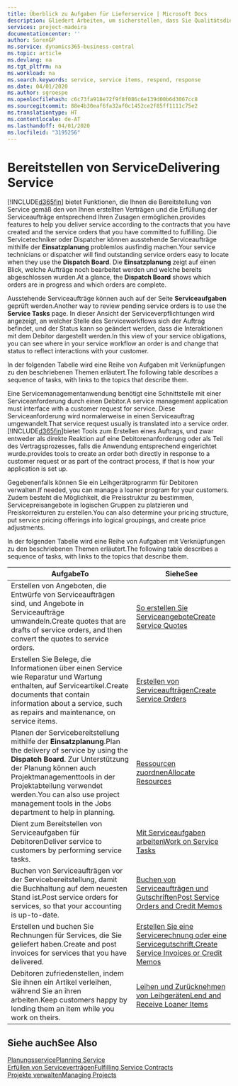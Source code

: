 ```yaml
---
title: Überblick zu Aufgaben für Lieferservice | Microsoft Docs
description: Gliedert Arbeiten, um sicherstellen, dass Sie Qualitätsdienst liefern und Verträgen mit Debitoren gerecht werden.
services: project-madeira
documentationcenter: ''
author: SorenGP
ms.service: dynamics365-business-central
ms.topic: article
ms.devlang: na
ms.tgt_pltfrm: na
ms.workload: na
ms.search.keywords: service, service items, respond, response
ms.date: 04/01/2020
ms.author: sgroespe
ms.openlocfilehash: c6c73fa918e72f9f8f086c6e139d00b6d3067cc8
ms.sourcegitcommit: 88e4b30eaf6fa32af0c1452ce2f85ff1111c75e2
ms.translationtype: HT
ms.contentlocale: de-AT
ms.lasthandoff: 04/01/2020
ms.locfileid: "3195256"
---
```

# <a name="delivering-service"></a><span data-ttu-id="c9e5e-103">Bereitstellen von Service</span><span class="sxs-lookup"><span data-stu-id="c9e5e-103">Delivering Service</span></span>
[!INCLUDE[d365fin](includes/d365fin_md.md)] <span data-ttu-id="c9e5e-104">bietet Funktionen, die Ihnen die Bereitstellung von Service gemäß den von Ihnen erstellten Verträgen und die Erfüllung der Serviceaufträge entsprechend Ihren Zusagen ermöglichen.</span><span class="sxs-lookup"><span data-stu-id="c9e5e-104">provides features to help you deliver service according to the contracts that you have created and the service orders that you have committed to fulfilling.</span></span> <span data-ttu-id="c9e5e-105">Die Servicetechniker oder Dispatcher können ausstehende Serviceaufträge mithilfe der **Einsatzplanung** problemlos ausfindig machen.</span><span class="sxs-lookup"><span data-stu-id="c9e5e-105">Your service technicians or dispatcher will find outstanding service orders easy to locate when they use the **Dispatch Board**.</span></span> <span data-ttu-id="c9e5e-106">Die **Einsatzplanung** zeigt auf einen Blick, welche Aufträge noch bearbeitet werden und welche bereits abgeschlossen wurden.</span><span class="sxs-lookup"><span data-stu-id="c9e5e-106">At a glance, the **Dispatch Board** shows which orders are in progress and which orders are complete.</span></span>  
  
<span data-ttu-id="c9e5e-107">Ausstehende Serviceaufträge können auch auf der Seite **Serviceaufgaben** geprüft werden.</span><span class="sxs-lookup"><span data-stu-id="c9e5e-107">Another way to review pending service orders is to use the **Service Tasks** page.</span></span> <span data-ttu-id="c9e5e-108">In dieser Ansicht der Serviceverpflichtungen wird angezeigt, an welcher Stelle des Serviceworkflows sich der Auftrag befindet, und der Status kann so geändert werden, dass die Interaktionen mit dem Debitor dargestellt werden.</span><span class="sxs-lookup"><span data-stu-id="c9e5e-108">In this view of your service obligations, you can see where in your service workflow an order is and change that status to reflect interactions with your customer.</span></span>  
  
<span data-ttu-id="c9e5e-109">In der folgenden Tabelle wird eine Reihe von Aufgaben mit Verknüpfungen zu den beschriebenen Themen erläutert.</span><span class="sxs-lookup"><span data-stu-id="c9e5e-109">The following table describes a sequence of tasks, with links to the topics that describe them.</span></span>   

<span data-ttu-id="c9e5e-110">Eine Servicemanagementanwendung benötigt eine Schnittstelle mit einer Serviceanforderung durch einen Debitor.</span><span class="sxs-lookup"><span data-stu-id="c9e5e-110">A service management application must interface with a customer request for service.</span></span> <span data-ttu-id="c9e5e-111">Diese Serviceanforderung wird normalerweise in einen Serviceauftrag umgewandelt.</span><span class="sxs-lookup"><span data-stu-id="c9e5e-111">That service request usually is translated into a service order.</span></span> [!INCLUDE[d365fin](includes/d365fin_md.md)]<span data-ttu-id="c9e5e-112">bietet Tools zum Erstellen eines Auftrags, und zwar entweder als direkte Reaktion auf eine Debitorenanforderung oder als Teil des Vertragsprozesses, falls die Anwendung entsprechend eingerichtet wurde.</span><span class="sxs-lookup"><span data-stu-id="c9e5e-112">provides tools to create an order both directly in response to a customer request or as part of the contract process, if that is how your application is set up.</span></span>  
  
<span data-ttu-id="c9e5e-113">Gegebenenfalls können Sie ein Leihgerätprogramm für Debitoren verwalten.</span><span class="sxs-lookup"><span data-stu-id="c9e5e-113">If needed, you can manage a loaner program for your customers.</span></span> <span data-ttu-id="c9e5e-114">Zudem besteht die Möglichkeit, die Preisstruktur zu bestimmen, Servicepreisangebote in logischen Gruppen zu platzieren und Preiskorrekturen zu erstellen.</span><span class="sxs-lookup"><span data-stu-id="c9e5e-114">You can also determine your pricing structure, put service pricing offerings into logical groupings, and create price adjustments.</span></span>  
  
<span data-ttu-id="c9e5e-115">In der folgenden Tabelle wird eine Reihe von Aufgaben mit Verknüpfungen zu den beschriebenen Themen erläutert.</span><span class="sxs-lookup"><span data-stu-id="c9e5e-115">The following table describes a sequence of tasks, with links to the topics that describe them.</span></span>   
  
|<span data-ttu-id="c9e5e-116">**Aufgabe**</span><span class="sxs-lookup"><span data-stu-id="c9e5e-116">**To**</span></span>|<span data-ttu-id="c9e5e-117">**Siehe**</span><span class="sxs-lookup"><span data-stu-id="c9e5e-117">**See**</span></span>|  
|------------|-------------|  
|<span data-ttu-id="c9e5e-118">Erstellen von Angeboten, die Entwürfe von Serviceaufträgen sind, und Angebote in Serviceaufträge umwandeln.</span><span class="sxs-lookup"><span data-stu-id="c9e5e-118">Create quotes that are drafts of service orders, and then convert the quotes to service orders.</span></span>|[<span data-ttu-id="c9e5e-119">So erstellen Sie Serviceangebote</span><span class="sxs-lookup"><span data-stu-id="c9e5e-119">Create Service Quotes</span></span>](service-how-to-create-service-quotes.md)|
|<span data-ttu-id="c9e5e-120">Erstellen Sie Belege, die Informationen über einen Service wie Reparatur und Wartung enthalten, auf Serviceartikel.</span><span class="sxs-lookup"><span data-stu-id="c9e5e-120">Create documents that contain information about a service, such as repairs and maintenance, on service items.</span></span>|[<span data-ttu-id="c9e5e-121">Erstellen von Serviceaufträgen</span><span class="sxs-lookup"><span data-stu-id="c9e5e-121">Create Service Orders</span></span>](service-how-to-create-service-orders.md)|
|<span data-ttu-id="c9e5e-122">Planen der Servicebereitstellung mithilfe der **Einsatzplanung**.</span><span class="sxs-lookup"><span data-stu-id="c9e5e-122">Plan the delivery of service by using the **Dispatch Board**.</span></span> <span data-ttu-id="c9e5e-123">Zur Unterstützung der Planung können auch Projektmanagementtools in der Projektabteilung verwendet werden.</span><span class="sxs-lookup"><span data-stu-id="c9e5e-123">You can also use project management tools in the Jobs department to help in planning.</span></span>|[<span data-ttu-id="c9e5e-124">Ressourcen zuordnen</span><span class="sxs-lookup"><span data-stu-id="c9e5e-124">Allocate Resources</span></span>](service-how-to-allocate-resources.md)|  
|<span data-ttu-id="c9e5e-125">Dient zum Bereitstellen von Serviceaufgaben für Debitoren</span><span class="sxs-lookup"><span data-stu-id="c9e5e-125">Deliver service to customers by performing service tasks.</span></span>|[<span data-ttu-id="c9e5e-126">Mit Serviceaufgaben arbeiten</span><span class="sxs-lookup"><span data-stu-id="c9e5e-126">Work on Service Tasks</span></span>](service-how-to-work-on-service-tasks.md)|  
|<span data-ttu-id="c9e5e-127">Buchen von Serviceaufträgen vor der Servicebereitstellung, damit die Buchhaltung auf dem neuesten Stand ist.</span><span class="sxs-lookup"><span data-stu-id="c9e5e-127">Post service orders for services, so that your accounting is up-to-date.</span></span>|[<span data-ttu-id="c9e5e-128">Buchen von Serviceaufträgen und Gutschriften</span><span class="sxs-lookup"><span data-stu-id="c9e5e-128">Post Service Orders and Credit Memos</span></span>](service-how-to-post-service-orders.md)|  
|<span data-ttu-id="c9e5e-129">Erstellen und buchen Sie Rechnungen für Services, die Sie geliefert haben.</span><span class="sxs-lookup"><span data-stu-id="c9e5e-129">Create and post invoices for services that you have delivered.</span></span>|[<span data-ttu-id="c9e5e-130">Erstellen Sie eine Servicerechnung oder eine Servicegutschrift.</span><span class="sxs-lookup"><span data-stu-id="c9e5e-130">Create Service Invoices or Credit Memos</span></span>](service-how-create-invoices.md)|  
|<span data-ttu-id="c9e5e-131">Debitoren zufriedenstellen, indem Sie ihnen ein Artikel verleihen, während Sie an ihren arbeiten.</span><span class="sxs-lookup"><span data-stu-id="c9e5e-131">Keep customers happy by lending them an item while you work on theirs.</span></span>| [<span data-ttu-id="c9e5e-132">Leihen und Zurücknehmen von Leihgeräten</span><span class="sxs-lookup"><span data-stu-id="c9e5e-132">Lend and Receive Loaner Items</span></span>](service-how-to-lend-receive-loaners.md)|
  
## <a name="see-also"></a><span data-ttu-id="c9e5e-133">Siehe auch</span><span class="sxs-lookup"><span data-stu-id="c9e5e-133">See Also</span></span>  
[<span data-ttu-id="c9e5e-134">Planungsservice</span><span class="sxs-lookup"><span data-stu-id="c9e5e-134">Planning Service</span></span>](service-plan-service.md)  
[<span data-ttu-id="c9e5e-135">Erfüllen von Serviceverträgen</span><span class="sxs-lookup"><span data-stu-id="c9e5e-135">Fulfilling Service Contracts</span></span>](service-fulfill-service-contracts.md)  
[<span data-ttu-id="c9e5e-136">Projekte verwalten</span><span class="sxs-lookup"><span data-stu-id="c9e5e-136">Managing Projects</span></span>](projects-manage-projects.md)  
